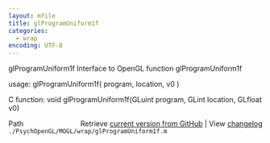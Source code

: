 ```yaml
---
layout: mfile
title: glProgramUniform1f
categories:
  - wrap
encoding: UTF-8
---
```


glProgramUniform1f  Interface to OpenGL function glProgramUniform1f

usage:  glProgramUniform1f( program, location, v0 )

C function:  void glProgramUniform1f(GLuint program, GLint location, GLfloat v0)


<div class="code_header" style="text-align:right;">
  <span style="float:left;">Path&nbsp;&nbsp;</span> <span class="counter">Retrieve <a href=
  "https://raw.github.com/Psychtoolbox-3/Psychtoolbox-3/beta/./PsychOpenGL/MOGL/wrap/glProgramUniform1f.m">current version from GitHub</a> | View <a href=
  "https://github.com/Psychtoolbox-3/Psychtoolbox-3/commits/beta/./PsychOpenGL/MOGL/wrap/glProgramUniform1f.m">changelog</a></span>
</div>
<div class="code">
  <code>./PsychOpenGL/MOGL/wrap/glProgramUniform1f.m</code>
</div>
